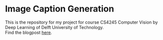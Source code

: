 # Image Caption Generation
This is the repository for my project for course CS4245 Computer Vision by Deep Learning of Delft University of Technology.  
Find the blogpost [here](https://s-dahrs.medium.com/generating-captions-using-different-feature-extractors-d12ea9e2e923).
